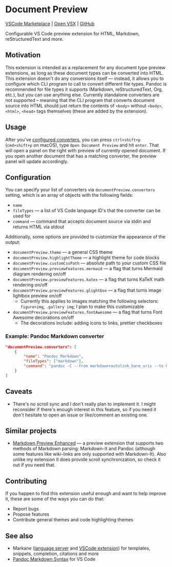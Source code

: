 # Document Preview

[VSCode Marketplace](https://marketplace.visualstudio.com/items?itemName=garlicbreadcleric.document-preview) |
[Open VSX](https://open-vsx.org/extension/garlicbreadcleric/document-preview) |
[GitHub](https://github.com/garlicbreadcleric/vscode-document-preview)

Configurable VS Code preview extension for HTML, Markdown, reStructuredText and more.

## Motivation

This extension is intended as a replacement for any document type preview extensions, as long as these document types can be converted into HTML. This extension doesn't do any conversions itself — instead, it allows you to configure which CLI program to call to convert different file types. Pandoc is recommended for file types it supports (Markdown, reStructuredText, Org, etc.), but you can use anything else. Currently standalone converters are not supported – meaning that the CLI program that converts document source into HTML should just return the contents of `<body>` without `<body>`, `<html>`, `<head>` tags themselves (these are added by the extension).

## Usage

After you've [configured converters](#configuration), you can press `ctrl+shift+p` (`cmd+shift+p` on macOS), type `Open Document Preview` and hit `enter`. That will open a panel on the right with preview of currently opened document. If you open another document that has a matching converter, the preview panel will update accordingly.

## Configuration

You can specify your list of converters via `documentPreview.converters` setting, which is an array of objects with the following fields:

- `name`
- `fileTypes` — a list of VS Code language ID's that the converter can be used for
- `command` — command that accepts document source via stdin and returns HTML via stdout

Additionally, some options are provided to customize the appearance of the output:

- `documentPreview.theme` — a general CSS theme
- `documentPreview.highlightTheme` — a highlight theme for code blocks
- `documentPreview.customCssPath` — absolute path to your custom CSS file
- `documentPreview.previewFeatures.mermaid` — a flag that turns Mermaid diagram rendering on/off
- `documentPreview.previewFeatures.katex` — a flag that turns KaTeX math rendering on/off
- `documentPreview.previewFeatures.glightbox` — a flag that turns image lightbox preview on/off
  - Currently this applies to images matching the following selectors: `figure>img`, `.gallery img`; I plan to make this customizable
- `documentPreview.previewFeatures.fontAwesome` — a flag that turns Font Awesome decorations on/off
  - The decorations include: adding icons to links, prettier checkboxes

### Example: Pandoc Markdown converter

```json
"documentPreview.converters": [
    {
        "name": "Pandoc Markdown",
        "fileTypes": ["markdown"],
        "command": "pandoc -C --from markdown+autolink_bare_uris --to html --katex"
    }
]
```

## Caveats

- There's no scroll sync and I don't really plan to implement it. I might reconsider if there's enough interest in this feature, so if you need it don't hesitate to open an issue or like/comment an existing one.

## Similar projects

- [Markdown Preview Enhanced](https://github.com/shd101wyy/vscode-markdown-preview-enhanced) — a preview extension that supports two methods of Markdown parsing: Markdown-It and Pandoc (although some features like wiki-links are only supported with Markdown-It). Also unlike my extension it does provide scroll synchronization, so check it out if you need that.

## Contributing

If you happen to find this extension useful enough and want to help improve it, these are some of the ways you can do that:

- Report bugs
- Propose features
- Contribute general themes and code highlighting themes

## See also

- Markane ([language server](https://github.com/garlicbreadcleric/markane) and [VSCode extension](https://github.com/garlicbreadcleric/vscode-markane)) for templates, snippets, completion, citations and more
- [Pandoc Markdown Syntax](https://github.com/garlicbreadcleric/vscode-pandoc-markdown) for VS Code
